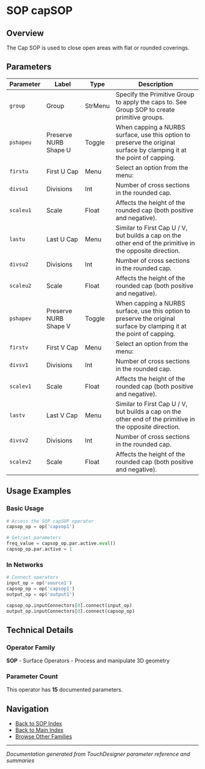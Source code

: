 # SOP capSOP

## Overview

The Cap SOP is used to close open areas with flat or rounded coverings.

## Parameters

| Parameter | Label | Type | Description |
|-----------|-------|------|-------------|
| `group` | Group | StrMenu | Specify the Primitive Group to apply the caps to. See Group SOP to create primitive groups. |
| `pshapeu` | Preserve NURB Shape U | Toggle | When capping a NURBS surface, use this option to preserve the original surface by clamping it at the point of capping. |
| `firstu` | First U Cap | Menu | Select an option from the menu: |
| `divsu1` | Divisions | Int | Number of cross sections in the rounded cap. |
| `scaleu1` | Scale | Float | Affects the height of the rounded cap (both positive and negative). |
| `lastu` | Last U Cap | Menu | Similar to First Cap U / V, but builds a cap on the other end of the primitive in the opposite direction. |
| `divsu2` | Divisions | Int | Number of cross sections in the rounded cap. |
| `scaleu2` | Scale | Float | Affects the height of the rounded cap (both positive and negative). |
| `pshapev` | Preserve NURB Shape V | Toggle | When capping a NURBS surface, use this option to preserve the original surface by clamping it at the point of capping. |
| `firstv` | First V Cap | Menu | Select an option from the menu: |
| `divsv1` | Divisions | Int | Number of cross sections in the rounded cap. |
| `scalev1` | Scale | Float | Affects the height of the rounded cap (both positive and negative). |
| `lastv` | Last V Cap | Menu | Similar to First Cap U / V, but builds a cap on the other end of the primitive in the opposite direction. |
| `divsv2` | Divisions | Int | Number of cross sections in the rounded cap. |
| `scalev2` | Scale | Float | Affects the height of the rounded cap (both positive and negative). |

## Usage Examples

### Basic Usage

```python
# Access the SOP capSOP operator
capsop_op = op('capsop1')

# Get/set parameters
freq_value = capsop_op.par.active.eval()
capsop_op.par.active = 1
```

### In Networks

```python
# Connect operators
input_op = op('source1')
capsop_op = op('capsop1')
output_op = op('output1')

capsop_op.inputConnectors[0].connect(input_op)
output_op.inputConnectors[0].connect(capsop_op)
```

## Technical Details

### Operator Family

**SOP** - Surface Operators - Process and manipulate 3D geometry

### Parameter Count

This operator has **15** documented parameters.

## Navigation

- [Back to SOP Index](../SOP/SOP_INDEX.md)
- [Back to Main Index](../OPERATORS_INDEX.md)
- [Browse Other Families](../OPERATORS_INDEX.md#quick-navigation)

---
*Documentation generated from TouchDesigner parameter reference and summaries*
